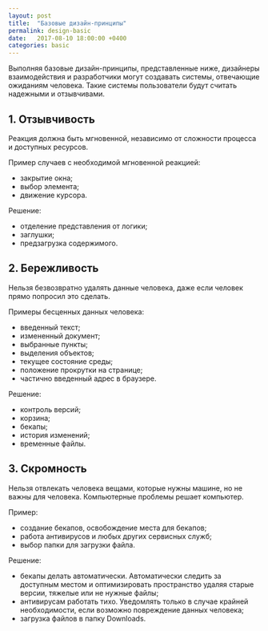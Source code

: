 ```yaml
---
layout: post
title:  "Базовые дизайн-принципы"
permalink: design-basic
date:   2017-08-10 18:00:00 +0400
categories: basic
---
```


Выполняя базовые дизайн-принципы, представленные ниже, дизайнеры взаимодействия и разработчики могут создавать системы, отвечающие ожиданиям человека. Такие системы пользователи будут считать надежными и отзывчивами.

## 1. Отзывчивость
Реакция должна быть мгновенной, независимо от сложности процесса и доступных ресурсов.

Пример случаев с необходимой мгновенной реакцией:
- закрытие окна;
- выбор элемента;
- движение курсора.

Решение:
- отделение представления от логики;
- заглушки;
- предзагрузка содержимого.


## 2. Бережливость
Нельзя безвозвратно удалять данные человека, даже если человек прямо попросил это сделать.

Примеры бесценных данных человека:
- введенный текст;
- измененный документ;
- выбранные пункты;
- выделения объектов;
- текущее состояние среды;
- положение прокрутки на странице;
- частично введенный адрес в браузере.

Решение:
- контроль версий;
- корзина;
- бекапы;
- история изменений;
- временные файлы.


## 3. Скромность
Нельзя отвлекать человека вещами, которые нужны машине, но не важны для человека.
Компьютерные проблемы решает компьютер.

Пример:
- создание бекапов, освобождение места для бекапов;
- работа антивирусов и любых других сервисных служб;
- выбор папки для загрузки файла.

Решение:
- бекапы делать автоматически. Автоматически следить за доступным местом и оптимизировать пространство удаляя старые версии, тяжелые или не нужные файлы;
- антивирусам работать тихо. Уведомлять только в случае крайней необходимости, если возможно повреждение данных человека;
- загрузка файлов в папку Downloads.
